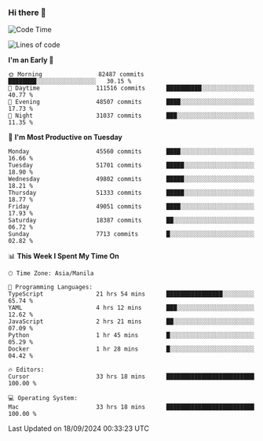 ### Hi there 👋

<!--START_SECTION:waka-->
![Code Time](http://img.shields.io/badge/Code%20Time-5%2C561%20hrs%2049%20mins-blue)

![Lines of code](https://img.shields.io/badge/From%20Hello%20World%20I%27ve%20Written-119.8%20million%20lines%20of%20code-blue)

**I'm an Early 🐤** 

```text
🌞 Morning                82487 commits       ████████░░░░░░░░░░░░░░░░░   30.15 % 
🌆 Daytime                111516 commits      ██████████░░░░░░░░░░░░░░░   40.77 % 
🌃 Evening                48507 commits       ████░░░░░░░░░░░░░░░░░░░░░   17.73 % 
🌙 Night                  31037 commits       ███░░░░░░░░░░░░░░░░░░░░░░   11.35 % 
```
📅 **I'm Most Productive on Tuesday** 

```text
Monday                   45560 commits       ████░░░░░░░░░░░░░░░░░░░░░   16.66 % 
Tuesday                  51701 commits       █████░░░░░░░░░░░░░░░░░░░░   18.90 % 
Wednesday                49802 commits       █████░░░░░░░░░░░░░░░░░░░░   18.21 % 
Thursday                 51333 commits       █████░░░░░░░░░░░░░░░░░░░░   18.77 % 
Friday                   49051 commits       ████░░░░░░░░░░░░░░░░░░░░░   17.93 % 
Saturday                 18387 commits       ██░░░░░░░░░░░░░░░░░░░░░░░   06.72 % 
Sunday                   7713 commits        █░░░░░░░░░░░░░░░░░░░░░░░░   02.82 % 
```


📊 **This Week I Spent My Time On** 

```text
🕑︎ Time Zone: Asia/Manila

💬 Programming Languages: 
TypeScript               21 hrs 54 mins      ████████████████░░░░░░░░░   65.74 % 
YAML                     4 hrs 12 mins       ███░░░░░░░░░░░░░░░░░░░░░░   12.62 % 
JavaScript               2 hrs 21 mins       ██░░░░░░░░░░░░░░░░░░░░░░░   07.09 % 
Python                   1 hr 45 mins        █░░░░░░░░░░░░░░░░░░░░░░░░   05.29 % 
Docker                   1 hr 28 mins        █░░░░░░░░░░░░░░░░░░░░░░░░   04.42 % 

🔥 Editors: 
Cursor                   33 hrs 18 mins      █████████████████████████   100.00 % 

💻 Operating System: 
Mac                      33 hrs 18 mins      █████████████████████████   100.00 % 
```


 Last Updated on 18/09/2024 00:33:23 UTC
<!--END_SECTION:waka-->


<!--
**rad182/rad182** is a ✨ _special_ ✨ repository because its `README.md` (this file) appears on your GitHub profile.

Here are some ideas to get you started:

- 🔭 I’m currently working on ...
- 🌱 I’m currently learning ...
- 👯 I’m looking to collaborate on ...
- 🤔 I’m looking for help with ...
- 💬 Ask me about ...
- 📫 How to reach me: ...
- 😄 Pronouns: ...
- ⚡ Fun fact: ...
-->
